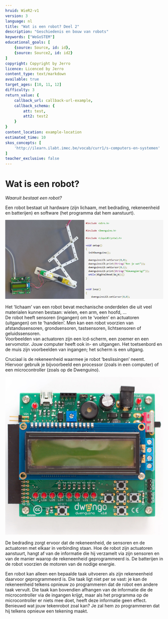 ```yaml
---
hruid: WieR2-v1
version: 3
language: nl
title: "Wat is een robot? Deel 2"
description: "Geschiedenis en bouw van robots"
keywords: ["WeGoSTEM"]
educational_goals: [
    {source: Source, id: id}, 
    {source: Source2, id: id2}
]
copyright: Copyright by Jerro
licence: Licenced by Jerro
content_type: text/markdown
available: true
target_ages: [10, 11, 12]
difficulty: 3
return_value: {
    callback_url: callback-url-example,
    callback_schema: {
        att: test,
        att2: test2
    }
}
content_location: example-location
estimated_time: 10
skos_concepts: [
    'http://ilearn.ilabt.imec.be/vocab/curr1/s-computers-en-systemen'
]
teacher_exclusive: false
---
```


# Wat is een robot?

*Waaruit bestaat een robot?* 

Een robot bestaat uit hardware (zijn lichaam, met bedrading, rekeneenheid en batterijen) en software (het programma dat hem aanstuurt).  

![](embed/hardsoftware.png "Hardware en Software")

Het ‘lichaam’ van een robot bevat mechanische onderdelen die uit veel materialen kunnen bestaan: wielen, een arm, een hoofd, ...  
De robot heeft sensoren (ingangen) om te ‘voelen’ en actuatoren (uitgangen) om te ‘handelen’. Men kan een robot voorzien van afstandssensoren, grondsensoren, tastsensoren, lichtsensoren of geluidssensoren.  
Voorbeelden van actuatoren zijn een lcd-scherm, een zoemer en een servomotor. Jouw computer heeft ook in- en uitgangen. Het toetsenbord en de muis zijn voorbeelden van ingangen; het scherm is een uitgang. 

Cruciaal is de rekeneenheid waarmee je robot ‘beslissingen’ neemt. Hiervoor gebruik je bijvoorbeeld een processor (zoals in een computer) of een microcontroller (zoals op de Dwenguino). 

![](embed/Dwenguinobordje.png "Rekeneenheid")

De bedrading zorgt ervoor dat de rekeneenheid, de sensoren en de actuatoren met elkaar in verbinding staan. Hoe de robot zijn actuatoren aanstuurt, hangt af van de informatie die hij verzamelt via zijn sensoren en van de manier waarop de rekeneenheid geprogrammeerd is. De batterijen in de robot voorzien de motoren van de nodige energie. 

Een robot kan alleen een bepaalde taak uitvoeren als zijn rekeneenheid daarvoor geprogrammeerd is. Die taak ligt niet per se vast: je kan de rekeneenheid telkens opnieuw zo programmeren dat de robot een andere taak vervult. Die taak kan bovendien afhangen van de informatie die de microcontroller via de ingangen krijgt, maar als het programma op de microcontroller er niets mee doet, heeft deze informatie geen effect.  
Benieuwd wat jouw tekenrobot zoal kan? Je zal hem zo programmeren dat hij telkens opnieuw een tekening maakt.